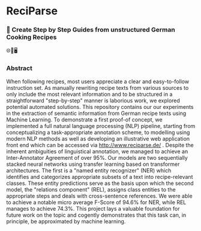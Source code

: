 # ReciParse

### 🎯 Create Step by Step Guides from unstructured German Cooking Recipes

🌐💯🖥


### Abstract

When following recipes, most users appreciate a clear and easy-to-follow instruction set. As manually rewriting recipe texts from various sources to only include the most relevant information and to be structured in a straightforward "step-by-step" manner is laborious work, we explored potential automated solutions. This repository contains our our experiments in the extraction of semantic information from German recipe texts using Machine Learning. To demonstrate a first proof-of concept, we implemented a full natural language processing (NLP) pipeline, starting from conceptualizing a task-appropriate annotation scheme, to modelling using modern NLP methods as well as developing an illustrative web application front end which can be accessed via http://www.reciparse.de/ . Despite the inherent ambiguities of linguistical annotation, we managed to achieve an Inter-Annotator Agreement of over 95%. Our models are two sequentially stacked neural networks using transfer learning based on transformer architectures. The first is a "named entity recognizer" (NER) which identifies and categorizes appropriate subsets of a text into recipe-relevant classes. These entity predictions serve as the basis upon which the second model, the "relations component" (REL), assigns class entities to the appropriate steps and deals with cross-sentence references. We were able to achieve a notable micro average F-Score of 94.6% for NER, while REL manages to achieve 74.3%. This project lays a valuable foundation for future work on the topic and cogently demonstrates that this task can, in principle, be approximated by machine learning.
